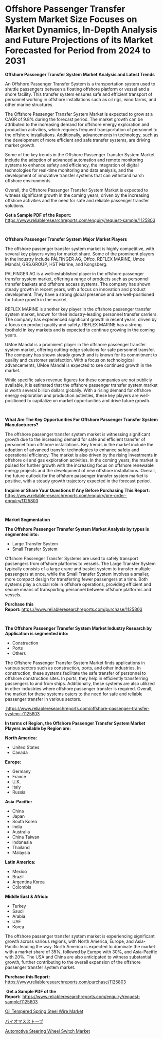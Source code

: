 <p><h1>Offshore Passenger Transfer System Market Size Focuses on Market Dynamics, In-Depth Analysis and Future Projections of its Market Forecasted for Period from 2024 to 2031</h1></p><p><strong>Offshore Passenger Transfer System Market Analysis and Latest Trends</strong></p>
<p><p>An Offshore Passenger Transfer System is a transportation system used to shuttle passengers between a floating offshore platform or vessel and a shore facility. This transfer system ensures safe and efficient transport of personnel working in offshore installations such as oil rigs, wind farms, and other marine structures.</p><p>The Offshore Passenger Transfer System Market is expected to grow at a CAGR of 9.8% during the forecast period. The market growth can be attributed to the increasing demand for offshore energy exploration and production activities, which requires frequent transportation of personnel to the offshore installations. Additionally, advancements in technology, such as the development of more efficient and safe transfer systems, are driving market growth.</p><p>Some of the key trends in the Offshore Passenger Transfer System Market include the adoption of advanced automation and remote monitoring systems to enhance safety and efficiency, the integration of digital technologies for real-time monitoring and data analysis, and the development of innovative transfer systems that can withstand harsh offshore environments.</p><p>Overall, the Offshore Passenger Transfer System Market is expected to witness significant growth in the coming years, driven by the increasing offshore activities and the need for safe and reliable passenger transfer solutions.</p></p>
<p><strong>Get a Sample PDF of the Report:&nbsp;</strong> <a href="https://www.reliableresearchreports.com/enquiry/request-sample/1125803">https://www.reliableresearchreports.com/enquiry/request-sample/1125803</a></p>
<p>&nbsp;</p>
<p><strong>Offshore Passenger Transfer System Major Market Players</strong></p>
<p><p>The offshore passenger transfer system market is highly competitive, with several key players vying for market share. Some of the prominent players in the industry include PALFINGER AG, Offco, REFLEX MARINE, Umoe Mandal, GRS.GROUP, HST Marine, and Kongsberg.</p><p>PALFINGER AG is a well-established player in the offshore passenger transfer system market, offering a range of products such as personnel transfer baskets and offshore access systems. The company has shown steady growth in recent years, with a focus on innovation and product development. They have a strong global presence and are well-positioned for future growth in the market.</p><p>REFLEX MARINE is another key player in the offshore passenger transfer system market, known for their industry-leading personnel transfer carriers. The company has experienced significant growth in recent years, driven by a focus on product quality and safety. REFLEX MARINE has a strong foothold in key markets and is expected to continue growing in the coming years.</p><p>UMoe Mandal is a prominent player in the offshore passenger transfer system market, offering cutting-edge solutions for safe personnel transfer. The company has shown steady growth and is known for its commitment to quality and customer satisfaction. With a focus on technological advancements, UMoe Mandal is expected to see continued growth in the market.</p><p>While specific sales revenue figures for these companies are not publicly available, it is estimated that the offshore passenger transfer system market is worth several billion dollars globally. With a rising demand for offshore energy exploration and production activities, these key players are well-positioned to capitalize on market opportunities and drive future growth.</p></p>
<p>&nbsp;</p>
<p><strong>What Are The Key Opportunities For Offshore Passenger Transfer System Manufacturers?</strong></p>
<p><p>The offshore passenger transfer system market is witnessing significant growth due to the increasing demand for safe and efficient transfer of personnel from offshore installations. Key trends in the market include the adoption of advanced transfer technologies to enhance safety and operational efficiency. The market is also driven by the rising investments in offshore oil and gas exploration activities. In the coming years, the market is poised for further growth with the increasing focus on offshore renewable energy projects and the development of new offshore installations. Overall, the future outlook for the offshore passenger transfer system market is positive, with a steady growth trajectory expected in the forecast period.</p></p>
<p><strong>Inquire or Share Your Questions If Any Before Purchasing This Report:</strong> <a href="https://www.reliableresearchreports.com/enquiry/pre-order-enquiry/1125803">https://www.reliableresearchreports.com/enquiry/pre-order-enquiry/1125803</a></p>
<p>&nbsp;</p>
<p><strong>Market Segmentation</strong></p>
<p><strong>The Offshore Passenger Transfer System Market Analysis by types is segmented into:</strong></p>
<p><ul><li>Large Transfer System</li><li>Small Transfer System</li></ul></p>
<p><p>Offshore Passenger Transfer Systems are used to safely transport passengers from offshore platforms to vessels. The Large Transfer System typically consists of a large crane and basket system to transfer multiple passengers at once, while the Small Transfer System involves a smaller, more compact design for transferring fewer passengers at a time. Both systems play a crucial role in offshore operations, providing efficient and secure means of transporting personnel between offshore platforms and vessels.</p></p>
<p><strong>Purchase this Report:&nbsp;</strong><a href="https://www.reliableresearchreports.com/purchase/1125803">https://www.reliableresearchreports.com/purchase/1125803</a></p>
<p>&nbsp;</p>
<p><strong>The Offshore Passenger Transfer System Market Industry Research by Application is segmented into:</strong></p>
<p><ul><li>Construction</li><li>Ports</li><li>Others</li></ul></p>
<p><p>The Offshore Passenger Transfer System Market finds applications in various sectors such as construction, ports, and other industries. In construction, these systems facilitate the safe transfer of personnel to offshore construction sites. In ports, they help in efficiently transferring passengers to and from ships. Additionally, these systems are also utilized in other industries where offshore passenger transfer is required. Overall, the market for these systems caters to the need for safe and reliable passenger transfer in various sectors.</p></p>
<p><a href="https://www.reliableresearchreports.com/offshore-passenger-transfer-system-r1125803">&nbsp;https://www.reliableresearchreports.com/offshore-passenger-transfer-system-r1125803</a></p>
<p><strong>In terms of Region, the Offshore Passenger Transfer System Market Players available by Region are:</strong></p>
<p>
    <p> <strong> North America: </strong>
        <ul>
            <li>United States</li>
            <li>Canada</li>
        </ul>
        </p> 
    <p> <strong> Europe: </strong>
        <ul>
            <li>Germany</li>
            <li>France</li>
            <li>U.K.</li>
            <li>Italy</li>
            <li>Russia</li>
        </ul>
        </p> 
    <p> <strong> Asia-Pacific: </strong>
        <ul>
            <li>China</li>
            <li>Japan</li>
            <li>South Korea</li>
            <li>India</li>
            <li>Australia</li>
            <li>China Taiwan</li>
            <li>Indonesia</li>
            <li>Thailand</li>
            <li>Malaysia</li>
        </ul>
        </p> 
    <p> <strong> Latin America: </strong>
        <ul>
            <li>Mexico</li>
            <li>Brazil</li>
            <li>Argentina Korea</li>
            <li>Colombia</li>
        </ul>
        </p> 
    <p> <strong> Middle East & Africa: </strong>
        <ul>
            <li>Turkey</li>
            <li>Saudi</li>
            <li>Arabia</li>
            <li>UAE</li>
            <li>Korea</li>
        </ul>
    </p>
    </p>
<p><p>The offshore passenger transfer system market is experiencing significant growth across various regions, with North America, Europe, and Asia-Pacific leading the way. North America is expected to dominate the market with a market share of 35%, followed by Europe with 30%, and Asia-Pacific with 20%. The USA and China are also anticipated to witness substantial growth, further contributing to the overall expansion of the offshore passenger transfer system market.</p></p>
<p><strong>Purchase this Report: </strong><a href="https://www.reliableresearchreports.com/purchase/1125803">https://www.reliableresearchreports.com/purchase/1125803</a></p>
<p>&nbsp;<strong>Get a Sample PDF of the Report:&nbsp;&nbsp;</strong><a href="https://www.reliableresearchreports.com/enquiry/request-sample/1125803">https://www.reliableresearchreports.com/enquiry/request-sample/1125803</a></p>
<p><strong></strong></p>
<p><p><a href="https://natural-crush-b99.notion.site/Oil-Tempered-Spring-Steel-Wire-Market-Competitive-Analysis-Market-Trends-and-Forecast-to-2031-3eb8eb8a49874b6db4a5a0e5c532cadf">Oil Tempered Spring Steel Wire Market</a></p><p><a href="https://medium.com/@reannakling/%E3%83%90%E3%82%A4%E3%82%AA%E3%83%9E%E3%82%B9%E3%82%B9%E3%83%88%E3%83%BC%E3%83%96%E5%B8%82%E5%A0%B4%E8%A6%8F%E6%A8%A1%E3%81%A8%E5%B8%82%E5%A0%B4%E5%8B%95%E5%90%91-%E5%AE%8C%E5%85%A8%E3%81%AA%E7%94%A3%E6%A5%AD%E6%A6%82%E8%A6%81-2024%E5%B9%B4%E3%81%8B%E3%82%892031%E5%B9%B4-6257e0159959">バイオマスストーブ</a></p><p><a href="https://gamy-alyssum-396.notion.site/Automotive-Steering-Wheel-Switch-Market-The-Key-To-Successful-Business-Strategy-Forecast-Till-2031-d16ce95648c14d538edca8243ef83c5d">Automotive Steering Wheel Switch Market</a></p></p>